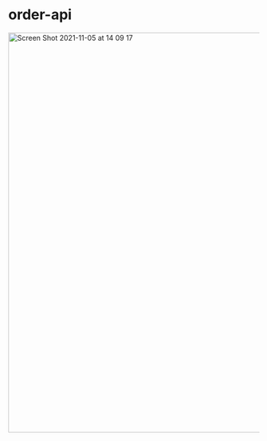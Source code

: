 # order-api

<img width="801" alt="Screen Shot 2021-11-05 at 14 09 17" src="https://user-images.githubusercontent.com/60069987/140501728-6db145c9-2b63-4a84-82d2-b5bdd9b89b8b.png">
